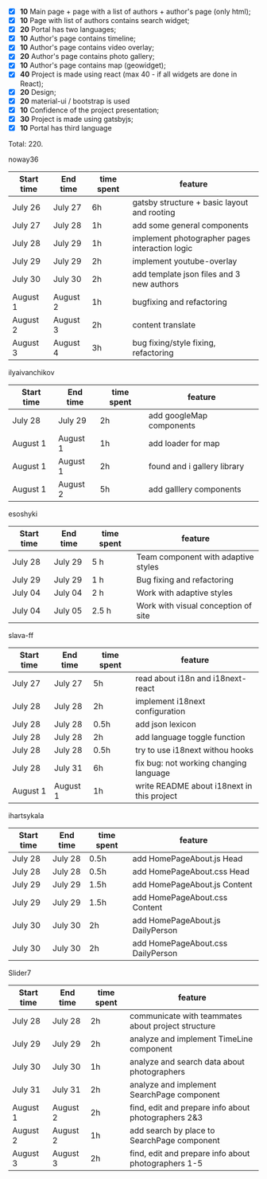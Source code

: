 - [x] **10** Main page + page with a list of authors + author's page (only html);
- [x] **10** Page with list of authors contains search widget;
- [x] **20** Portal has two languages;
- [x] **10** Author's page contains timeline;
- [x] **10** Author's page contains video overlay;
- [x] **20** Author's page contains photo gallery;
- [x] **10** Author's page contains map (geowidget);
- [x] **40** Project is made using react (max 40 - if all widgets are done in React);
- [x] **20** Design;
- [x] **20** material-ui / bootstrap is used
- [x] **10** Confidence of the project presentation;
- [x] **30** Project is made using gatsbyjs;
- [x] **10** Portal has third language

Total: 220.

noway36

| Start time | End time | time spent | feature                                        |
| ---------- | -------- | ---------- | ---------------------------------------------- |
| July 26    | July 27  | 6h         | gatsby structure + basic layout and rooting    |
| July 27    | July 28  | 1h         | add some general components                    |
| July 28    | July 29  | 1h         | implement photographer pages interaction logic |
| July 29    | July 29  | 2h         | implement youtube-overlay                      |
| July 30    | July 30  | 2h         | add template json files and 3 new authors      |
| August 1   | August 2 | 1h         | bugfixing and refactoring                      |
| August 2   | August 3 | 2h         | content translate                              |
| August 3   | August 4 | 3h         | bug fixing/style fixing, refactoring           |

ilyaivanchikov

| Start time | End time | time spent | feature                        |
| ---------- | -------- | ---------- | -------------------------------|
| July 28    | July 29  | 2h         | add googleMap components       |
| August 1   | August 1 | 1h         | add loader for map             |
| August 1   | August 1 | 2h         | found and i gallery library    |
| August 1   | August 2 | 5h         | add galllery components        |

esoshyki

| Start time | End time | time spent | feature                             |
| ---------- | -------- | ---------- | ----------------------------------- |
| July 28    | July 29  | 5 h        | Team component with adaptive styles |
| July 29    | July 29  | 1 h        | Bug fixing and refactoring          |
| July 04    | July 04  | 2 h        | Work with adaptive styles           |
| July 04    | July 05  | 2.5 h      | Work with visual conception of site |

slava-ff

| Start time | End time | time spent | feature                                    |
| ---------- | -------- | ---------- | ------------------------------------------ |
| July 27    | July 27  | 5h         | read about i18n and i18next-react          |
| July 28    | July 28  | 2h         | implement i18next configuration            |
| July 28    | July 28  | 0.5h       | add json lexicon                           |
| July 28    | July 28  | 2h         | add language toggle function               |
| July 28    | July 28  | 0.5h       | try to use i18next withou hooks            |
| July 28    | July 31  | 6h         | fix bug: not working changing language     |
| August 1   | August 1 | 1h         | write README about i18next in this project |

ihartsykala

| Start time | End time | time spent | feature                           |
| ---------- | -------- | ---------- | --------------------------------- |
| July 28    | July 28  | 0.5h       | add HomePageAbout.js Head         |
| July 28    | July 28  | 0.5h       | add HomePageAbout.css Head        |
| July 29    | July 29  | 1.5h       | add HomePageAbout.js Content      |
| July 29    | July 29  | 1.5h       | add HomePageAbout.css Content     |
| July 30    | July 30  | 2h         | add HomePageAbout.js DailyPerson  |
| July 30    | July 30  | 2h         | add HomePageAbout.css DailyPerson |

Slider7

| Start time | End time | time spent | feature                                             |
| ---------- | -------- | ---------- | --------------------------------------------------- |
| July 28    | July 28  | 2h         | communicate with teammates about project structure  |
| July 29    | July 29  | 2h         | analyze and implement TimeLine component            |
| July 30    | July 30  | 1h         | analyze and search data about photographers         |
| July 31    | July 31  | 2h         | analyze and implement SearchPage component          |
| August 1   | August 2 | 2h         | find, edit and prepare info about photographers 2&3 |
| August 2   | August 2 | 1h         | add search by place to SearchPage component         |
| August 3   | August 3 | 2h         | find, edit and prepare info about photographers 1-5 |
